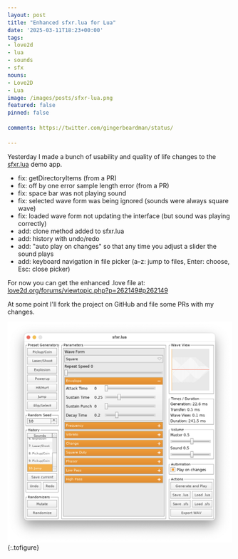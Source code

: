 ```yaml
---
layout: post
title: "Enhanced sfxr.lua for Lua"
date: '2025-03-11T18:23+00:00'
tags:
- love2d
- lua
- sounds
- sfx
nouns:
- Love2D
- Lua
image: /images/posts/sfxr-lua.png
featured: false
pinned: false

comments: https://twitter.com/gingerbeardman/status/

---
```


Yesterday I made a bunch of usability and quality of life changes to the [sfxr.lua](https://love2d.org/wiki/sfxr.lua) demo app.

- fix: getDirectoryItems (from a PR)
- fix: off by one error sample length error (from a PR)
- fix: space bar was not playing sound
- fix: selected wave form was being ignored (sounds were always square wave)
- fix: loaded wave form not updating the interface (but sound was playing correctly)
- add: clone method added to sfxr.lua
- add: history with undo/redo
- add: "auto play on changes" so that any time you adjust a slider the sound plays
- add: keyboard navigation in file picker (a–z: jump to files, Enter: choose, Esc: close picker)

For now you can get the enhanced .love file at: [love2d.org/forums/viewtopic.php?p=262149#p262149](https://love2d.org/forums/viewtopic.php?p=262149#p262149)

At some point I'll fork the project on GitHub and file some PRs with my changes.

![IMG](/images/posts/sfxr-lua.png "“Enhance”")
{:.tofigure}
